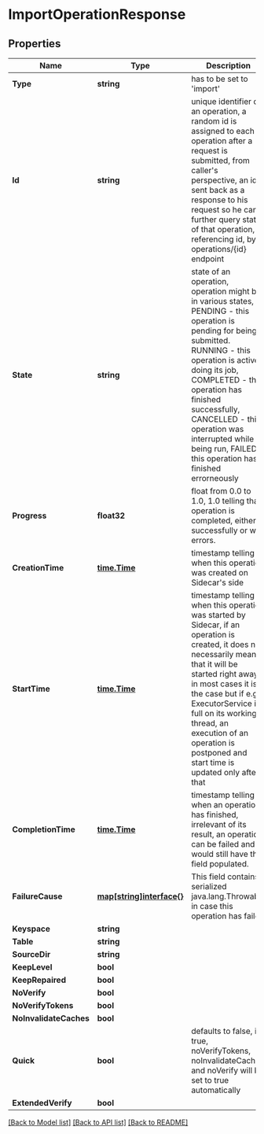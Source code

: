 # ImportOperationResponse

## Properties

Name | Type | Description | Notes
------------ | ------------- | ------------- | -------------
**Type** | **string** | has to be set to &#39;import&#39;  | 
**Id** | **string** | unique identifier of an operation, a random id is assigned to each operation after a request is submitted, from caller&#39;s perspective, an id is sent back as a response to his request so he can further query state of that operation, referencing id, by operations/{id} endpoint  | 
**State** | **string** | state of an operation, operation might be in various states, PENDING - this operation is pending for being submitted. RUNNING - this operation is actively doing its job, COMPLETED - this operation has finished successfully, CANCELLED - this operation was interrupted while being run, FAILED - this operation has finished errorneously  | 
**Progress** | **float32** | float from 0.0 to 1.0, 1.0 telling that operation is completed, either successfully or with errors.  | 
**CreationTime** | [**time.Time**](time.Time.md) | timestamp telling when this operation was created on Sidecar&#39;s side  | 
**StartTime** | [**time.Time**](time.Time.md) | timestamp telling when this operation was started by Sidecar, if an operation is created, it does not necessarily mean that it will be started right away, in most cases it is the case but if e.g. ExecutorService is full on its working thread, an execution of an operation is postponed and start time is updated only after that  | [optional] 
**CompletionTime** | [**time.Time**](time.Time.md) | timestamp telling when an operation has finished, irrelevant of its result, an operation can be failed and it would still have this field populated.  | [optional] 
**FailureCause** | [**map[string]interface{}**](.md) | This field contains serialized java.lang.Throwable in case this operation has failed  | [optional] 
**Keyspace** | **string** |  | [optional] 
**Table** | **string** |  | [optional] 
**SourceDir** | **string** |  | 
**KeepLevel** | **bool** |  | [optional] 
**KeepRepaired** | **bool** |  | [optional] 
**NoVerify** | **bool** |  | [optional] 
**NoVerifyTokens** | **bool** |  | [optional] 
**NoInvalidateCaches** | **bool** |  | [optional] 
**Quick** | **bool** | defaults to false, if true, noVerifyTokens, noInvalidateCaches and noVerify will be set to true automatically  | [optional] 
**ExtendedVerify** | **bool** |  | [optional] 

[[Back to Model list]](../README.md#documentation-for-models) [[Back to API list]](../README.md#documentation-for-api-endpoints) [[Back to README]](../README.md)


